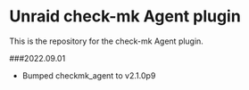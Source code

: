 # Unraid check-mk Agent plugin

This is the repository for the check-mk Agent plugin.

###2022.09.01
- Bumped checkmk_agent to v2.1.0p9
